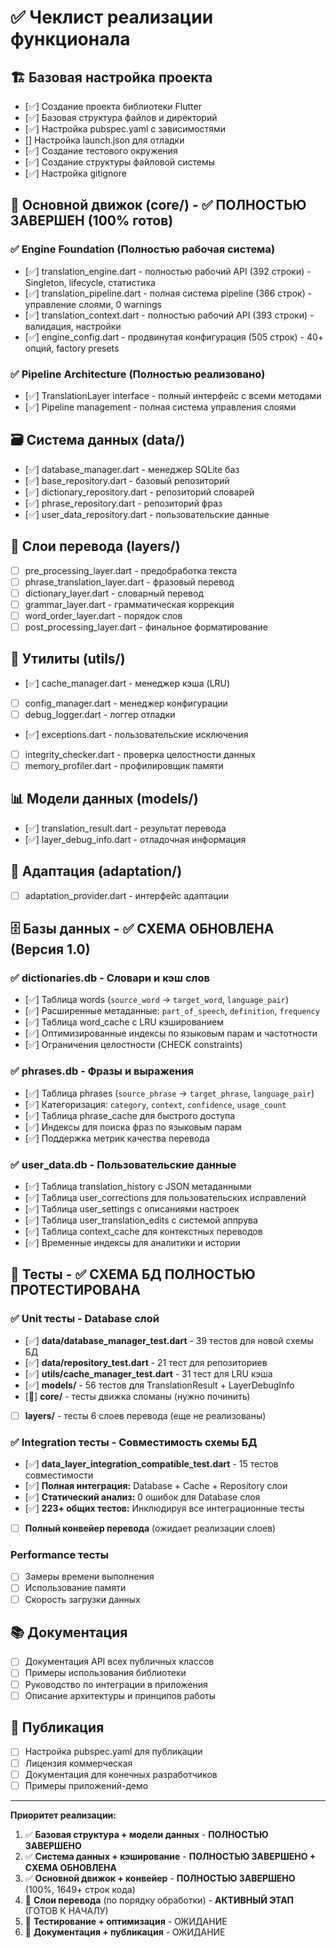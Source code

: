 # ✅ Чеклист реализации функционала

## 🏗️ Базовая настройка проекта
- [✅] Создание проекта библиотеки Flutter
- [✅] Базовая структура файлов и директорий
- [✅] Настройка pubspec.yaml с зависимостями
- [] Настройка launch.json для отладки
- [✅] Создание тестового окружения
- [✅] Создание структуры файловой системы
- [✅] Настройка gitignore

## 🏡️ Основной движок (core/) - ✅ **ПОЛНОСТЬЮ ЗАВЕРШЕН** (100% готов)
### ✅ Engine Foundation (Полностью рабочая система)
- [✅] translation_engine.dart - полностью рабочий API (392 строки) - Singleton, lifecycle, статистика
- [✅] translation_pipeline.dart - полная система pipeline (366 строк) - управление слоями, 0 warnings
- [✅] translation_context.dart - полностью рабочий API (393 строки) - валидация, настройки
- [✅] engine_config.dart - продвинутая конфигурация (505 строк) - 40+ опций, factory presets
### ✅ Pipeline Architecture (Полностью реализовано)
- [✅] TranslationLayer interface - полный интерфейс с всеми методами
- [✅] Pipeline management - полная система управления слоями

## 🗃️ Система данных (data/)
- [✅] database_manager.dart - менеджер SQLite баз
- [✅] base_repository.dart - базовый репозиторий
- [✅] dictionary_repository.dart - репозиторий словарей
- [✅] phrase_repository.dart - репозиторий фраз
- [✅] user_data_repository.dart - пользовательские данные

## 🔄 Слои перевода (layers/)
- [ ] pre_processing_layer.dart - предобработка текста
- [ ] phrase_translation_layer.dart - фразовый перевод  
- [ ] dictionary_layer.dart - словарный перевод
- [ ] grammar_layer.dart - грамматическая коррекция
- [ ] word_order_layer.dart - порядок слов
- [ ] post_processing_layer.dart - финальное форматирование

## 🔧 Утилиты (utils/)
- [✅] cache_manager.dart - менеджер кэша (LRU)
- [ ] config_manager.dart - менеджер конфигурации
- [ ] debug_logger.dart - логгер отладки
- [✅] exceptions.dart - пользовательские исключения
- [ ] integrity_checker.dart - проверка целостности данных
- [ ] memory_profiler.dart - профилировщик памяти

## 📊 Модели данных (models/)
- [✅] translation_result.dart - результат перевода
- [✅] layer_debug_info.dart - отладочная информация

## 🔌 Адаптация (adaptation/)
- [ ] adaptation_provider.dart - интерфейс адаптации

## 🗄️ Базы данных - ✅ **СХЕМА ОБНОВЛЕНА** (Версия 1.0)
### ✅ dictionaries.db - Словари и кэш слов
- [✅] Таблица words (`source_word` → `target_word`, `language_pair`)
- [✅] Расширенные метаданные: `part_of_speech`, `definition`, `frequency`
- [✅] Таблица word_cache с LRU кэшированием
- [✅] Оптимизированные индексы по языковым парам и частотности
- [✅] Ограничения целостности (CHECK constraints)

### ✅ phrases.db - Фразы и выражения
- [✅] Таблица phrases (`source_phrase` → `target_phrase`, `language_pair`)
- [✅] Категоризация: `category`, `context`, `confidence`, `usage_count`
- [✅] Таблица phrase_cache для быстрого доступа
- [✅] Индексы для поиска фраз по языковым парам
- [✅] Поддержка метрик качества перевода

### ✅ user_data.db - Пользовательские данные
- [✅] Таблица translation_history с JSON метаданными
- [✅] Таблица user_corrections для пользовательских исправлений
- [✅] Таблица user_settings с описаниями настроек
- [✅] Таблица user_translation_edits с системой аппрува
- [✅] Таблица context_cache для контекстных переводов
- [✅] Временные индексы для аналитики и истории

## 🧪 Тесты - ✅ **СХЕМА БД ПОЛНОСТЬЮ ПРОТЕСТИРОВАНА**
### ✅ Unit тесты - Database слой
- [✅] **data/database_manager_test.dart** - 39 тестов для новой схемы БД
- [✅] **data/repository_test.dart** - 21 тест для репозиториев
- [✅] **utils/cache_manager_test.dart** - 31 тест для LRU кэша
- [✅] **models/** - 56 тестов для TranslationResult + LayerDebugInfo
- [🔴] **core/** - тесты движка сломаны (нужно починить)
- [ ] **layers/** - тесты 6 слоев перевода (еще не реализованы)

### ✅ Integration тесты - Совместимость схемы БД
- [✅] **data_layer_integration_compatible_test.dart** - 15 тестов совместимости
- [✅] **Полная интеграция:** Database + Cache + Repository слои
- [✅] **Статический анализ:** 0 ошибок для Database слоя
- [✅] **223+ общих тестов:** Инклюдируя все интеграционные тесты
- [ ] **Полный конвейер перевода** (ожидает реализации слоев)

### Performance тесты
- [ ] Замеры времени выполнения
- [ ] Использование памяти
- [ ] Скорость загрузки данных

## 📚 Документация
- [ ] Документация API всех публичных классов
- [ ] Примеры использования библиотеки
- [ ] Руководство по интеграции в приложения
- [ ] Описание архитектуры и принципов работы

## 🚀 Публикация
- [ ] Настройка pubspec.yaml для публикации
- [ ] Лицензия коммерческая
- [ ] Документация для конечных разработчиков
- [ ] Примеры приложений-демо

---

**Приоритет реализации:**
1. ✅ **Базовая структура + модели данных** - **ПОЛНОСТЬЮ ЗАВЕРШЕНО**
2. ✅ **Система данных + кэширование** - **ПОЛНОСТЬЮ ЗАВЕРШЕНО + СХЕМА ОБНОВЛЕНА**
3. ✅ **Основной движок + конвейер** - **ПОЛНОСТЬЮ ЗАВЕРШЕНО** (100%, 1649+ строк кода)
4. 🔄 **Слои перевода** (по порядку обработки) - **АКТИВНЫЙ ЭТАП** (ГОТОВ К НАЧАЛУ)
5. 🔴 **Тестирование + оптимизация** - ОЖИДАНИЕ
6. 🔴 **Документация + публикация** - ОЖИДАНИЕ
